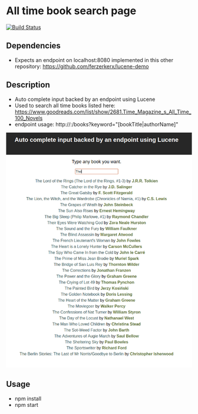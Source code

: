 # All time book search page

[![Build Status](https://travis-ci.org/ferzerkerx/lucene-demo-frontend.svg?branch=master)](https://travis-ci.org/ferzerkerx/lucene-demo-frontend)

## Dependencies
- Expects an endpoint on localhost:8080 implemented in this other repository: https://github.com/ferzerkerx/lucene-demo


## Description
 - Auto complete input backed by an endpoint using Lucene
 - Used to search all time books listed here: https://www.goodreads.com/list/show/2681.Time_Magazine_s_All_Time_100_Novels
 - endpoint usage: http://<server>:<port>/books?keyword="[bookTitle|authorName]"


 ![alt](https://github.com/ferzerkerx/lucene-demo-frontend/raw/master/lucene-demo-frontend.png)
 
 ## Usage
 - npm install
 - npm start